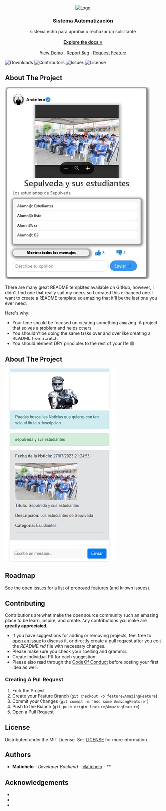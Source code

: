 <br/>
<p align="center">
  <a href="https://github.com/MichaellIbarra/MichaellIbarra">
    <img src="img/final.jpeg" alt="Logo" width="350" height="250">
  </a>

  <h3 align="center">Sistema Automatización</h3>

  <p align="center">
    sistema echo para aprobar o rechazar un solicitante
    <br/>
    <br/>
    <a href="https://github.com/MichaellIbarra/MichaellIbarra"><strong>Explore the docs »</strong></a>
    <br/>
    <br/>
    <a href="https://github.com/MichaellIbarra/MichaellIbarra">View Demo</a>
    .
    <a href="https://github.com/MichaellIbarra/Automatizacion-ValeProvisional/issues">Report Bug</a>
    .
    <a href="https://github.com/MichaellIbarra/Automatizacion-ValeProvisional/issues">Request Feature</a>
  </p>
</p>

![Downloads](https://img.shields.io/github/downloads/MichaellIbarra/Automatizacion-ValeProvisional/total) ![Contributors](https://img.shields.io/github/contributors/MichaellIbarra/MichaellIbarra?color=dark-green) ![Issues](https://img.shields.io/github/issues/MichaellIbarra/MichaellIbarra) ![License](https://img.shields.io/github/license/MichaellIbarra/MichaellIbarra) 

## About The Project

![Screen Shot](Asset/img/publicacion.jpeg)


There are many great README templates available on GitHub, however, I didn't find one that really suit my needs so I created this enhanced one. I want to create a README template so amazing that it'll be the last one you ever need.

Here's why:

* Your time should be focused on creating something amazing. A project that solves a problem and helps others
* You shouldn't be doing the same tasks over and over like creating a README from scratch
* You should element DRY principles to the rest of your life :smile:


## About The Project

![Screen Shot](Asset/img/chatbot.jpeg)



## Roadmap

See the [open issues](https://github.com/MichaellIbarra/Automatizacion-ValeProvisional/issues) for a list of proposed features (and known issues).

## Contributing

Contributions are what make the open source community such an amazing place to be learn, inspire, and create. Any contributions you make are **greatly appreciated**.
* If you have suggestions for adding or removing projects, feel free to [open an issue](https://github.com/MichaellIbarra/Automatizacion-ValeProvisional/issues/new) to discuss it, or directly create a pull request after you edit the *README.md* file with necessary changes.
* Please make sure you check your spelling and grammar.
* Create individual PR for each suggestion.
* Please also read through the [Code Of Conduct](https://github.com/MichaellIbarra/Automatizacion-ValeProvisional/blob/main/CODE_OF_CONDUCT.md) before posting your first idea as well.

### Creating A Pull Request

1. Fork the Project
2. Create your Feature Branch (`git checkout -b feature/AmazingFeature`)
3. Commit your Changes (`git commit -m 'Add some AmazingFeature'`)
4. Push to the Branch (`git push origin feature/AmazingFeature`)
5. Open a Pull Request

## License

Distributed under the MIT License. See [LICENSE](https://github.com/MichaellIbarra/Automatizacion-ValeProvisional/blob/main/LICENSE.md) for more information.

## Authors

* **Matichelo** - *Developer Backend* - [Matichelo](https://github.com/Matichelo) - **

## Acknowledgements

* []()
* []()
* []()
